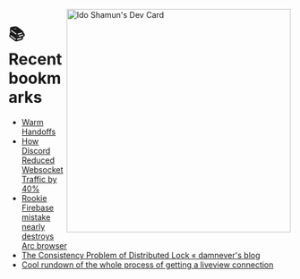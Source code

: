 <a href="https://app.daily.dev/idoshamun"><img src="https://api.daily.dev/devcards/v2/28849d86070e4c099c877ab6837c61f0.png?type=default&r=auy" align="right" width="400" alt="Ido Shamun's Dev Card"/></a>

# 📚 Recent bookmarks
<!-- BOOKMARKS:START -->
- [Warm Handoffs](https://app.daily.dev/posts/mCooiJhZY?utm_source=rss&utm_medium=bookmarks&utm_campaign=28849d86070e4c099c877ab6837c61f0)
- [How Discord Reduced Websocket Traffic by 40%](https://app.daily.dev/posts/QzB6ca4JS?utm_source=rss&utm_medium=bookmarks&utm_campaign=28849d86070e4c099c877ab6837c61f0)
- [Rookie Firebase mistake nearly destroys Arc browser](https://app.daily.dev/posts/FR3CVnnmx?utm_source=rss&utm_medium=bookmarks&utm_campaign=28849d86070e4c099c877ab6837c61f0)
- [The Consistency Problem of Distributed Lock « damnever&#39;s blog](https://app.daily.dev/posts/zDn8L2VgY?utm_source=rss&utm_medium=bookmarks&utm_campaign=28849d86070e4c099c877ab6837c61f0)
- [Cool rundown of the whole process of getting a liveview connection](https://app.daily.dev/posts/ojuuCWuEJ?utm_source=rss&utm_medium=bookmarks&utm_campaign=28849d86070e4c099c877ab6837c61f0)
<!-- BOOKMARKS:END -->
